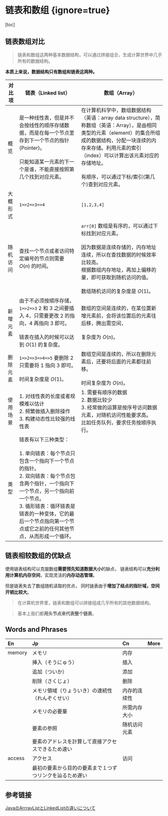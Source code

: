 # 链表和数组 {ignore=true}

[toc]

## 链表数组对比

> 链表和数组这两种基本数据结构，可以通过拼接组合，生成计算世界中几乎所有的数据结构。

**本质上来说，数据结构只有数组和链表这两种。**
<br/>

| 对比项 | 链表（Linked list） | 数组（Array） |
| --- | --- | --- |
| 概览 | 是一种线性表，但是并不会按线性的顺序存储数据，而是在每一个节点里存到下一个节点的指针(Pointer)。<br/><br/>只能知道某一元素的下一个是谁，不能直接按照第几个找到对应元素。 | 在计算机科学中，数组数据结构（英语：array data structure），简称数组（英语：Array），是由相同类型的元素（element）的集合所组成的数据结构，分配一块连续的内存来存储。利用元素的索引（index）可以计算出该元素对应的存储地址。<br/><br/>有顺序，可以通过下标/索引(第几个)查到对应元素。 |
| 大概形式 | `1=>2=>3=>4` | `[1,2,3,4]` |
| 随机访问 | 查找一个节点或者访问特定编号的节点则需要 $O(n)$ 的时间。 | `arr[0]` 数组是有序的，可以通过下标找到对应元素。<br/><br/>因为数据是连续存储的，内存地址连续，所以在查找数据的时候效率比较高。<br/>根据数组内存地址，再加上偏移的量，即可获取到随机访问的值。<br/><br/>数组随机访问的复杂度是 $O(1)$。 |
| 新增元素 | 由于不必须按顺序存储，`1=>2=>3` 2 和 3 之间要插入 4，只需要更改 2 的指向，4 再指向 3 即可。<br/><br/>链表在插入的时候可以达到 $O(1)$ 的复杂度。 | 数组的空间是连续的，在某位置新增元素前，会将该位置后的元素往后移，腾出需空间，<br/><br/>复杂度为 $O(n)$。 |
| 删除元素 | `1=>2=>3=>4=>5` 要删除 2 只需要将 1 指向 3 即可。<br/><br/>时间复杂度是 $O(1)$。 | 数组空间是连续的，所以在删除元素后，还要将后面的元素都往前移。<br/><br/>时间复杂度为 $O(n)$。 |
| 使用场景 | 1. 对线性表的长度或者规模难以估计<br/>2. 频繁做插入删除操作<br/>3. 构建动态性比较强的线性表 | 1. 需要有顺序的数据<br/>2. 数据比较少<br/>3. 经常做的运算是按序号访问数据元素，对随机访问性能要求高。<br/>比如任务队列，要求任务按顺序执行。|
| 类型 | 链表有以下三种类型：<br/><br/>1. 单向链表：每个节点只包含一个指向下一个节点的指针。<br/>2. 双向链表：每个节点包含两个指针，一个指向下一个节点，另一个指向前一个节点。<br/>3. 循形链表：循环链表是链表的一种变体，它的最后一个节点指向第一个节点或它之前的任何其他节点，从而形成一个循环。 ||

## 链表相较数组的优缺点

使用链表结构可以克服数组**需要预先知道数据大小**的缺点，
链表结构可以**充分利用计算机内存空间**，实现灵活的**内存动态管理**。

但是链表失去了数组随机读取的优点，
同时链表由于**增加了结点的指针域，空间开销比较大**。

> 在计算机世界里，链表和数组可以拼接组成几乎所有的其他数据结构。

> 基本上我们都**用头节点来代表整个链表**。

## Words and Phrases

| En | Jp | Cn | More |
| :--- | :--- | :--- | :--- |
| memory | メモリ | 内存 ||
|| 挿入（そうにゅう） | 插入 ||
|| 追加（ついか）| 添加 ||
|| 削除（さくじょ） | 删除 |||
|| メモリ領域（りょういき）の連続性（れんぞくせい） | 内存的连续性 |||
|| メモリの必要量 | 所需内存大小 ||
|| 要素の参照 | 随机访问元素 ||
|| 要素のアドレスを計算して直接アクセスできるため速い ||
| access | アクセス | 访问 ||
|| 最初の要素から目的の要素まで１つずつリンクを辿るため遅い |||

## 参考链接

[JavaのArrrayListとLinkedListの違いについて](https://rainbow-engine.com/arraylist-linkedlist-difference/)